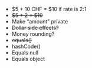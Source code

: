 - $5 + 10 CHF = $10 if rate is 2:1
- ~~$5 * 2 = $10~~
- Make “amount” private
- ~~Dollar side effects?~~
- Money rounding?
- ~~equals()~~
- hashCode()
- Equals null
- Equals object
